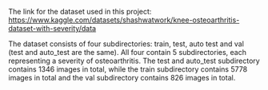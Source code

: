 The link for the dataset used in this project:  https://www.kaggle.com/datasets/shashwatwork/knee-osteoarthritis-dataset-with-severity/data

The dataset consists of four subdirectories: train, test, auto test and val (test and auto_test are the same). All four contain 5 subdirectories, each representing a severity of osteoarthritis. The test and auto_test subdirectory contains 1346 images in total, while the train subdirectory contains 5778 images in total and the val subdirectory contains 826 images in total.